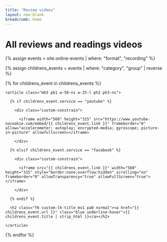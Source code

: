 ```yaml
---
title: "Review videos"
layout: new-blank
breadcrumb: home
---
```


<div class="ph2 ph3-ns">

  <h1 class="f3 f2-ns custom-lh-title">All reviews and readings videos</h1>

</div>

{% assign events = site.online-events | where: "format", "recording" %}

<div class="flex-ns flex-wrap-ns justify-start-ns pb3">

  {% assign childrens_events = events | where: "category", "group" | reverse %}

  {% for childrens_event in childrens_events %}

    <article class="mb3 pb1 w-50-ns w-25-l ph2 ph3-ns">

      {% if childrens_event.service == "youtube" %}

        <div class="custom-constrain">

          <iframe width="560" height="315" src="https://www.youtube-nocookie.com/embed/{{ childrens_event.link }}" frameborder="0" allow="accelerometer; autoplay; encrypted-media; gyroscope; picture-in-picture" allowfullscreen></iframe>

        </div>

      {% elsif childrens_event.service == "facebook" %}

        <div class="custom-constrain">

          <iframe src="{{ childrens_event.link }}" width="560" height="315" style="border:none;overflow:hidden" scrolling="no" frameborder="0" allowTransparency="true" allowFullScreen="true"></iframe>

        </div>

      {% endif %}

      <h2 class="f6 custom-lh-title mv1 pa0 normal"><a href="{{ childrens_event.url }}" class="blue underline-hover">{{ childrens_event.title | strip_html }}</a></h2>

    </article>

  {% endfor %}

</div>
